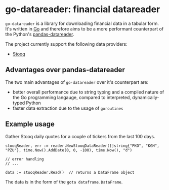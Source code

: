 # go-datareader: financial datareader

`go-datareader` is a library for downloading financial data in a tabular form. It's written in [Go](https://go.dev/) and therefore aims to be a more performant counterpart of the Python's [pandas-datareader](https://github.com/pydata/pandas-datareader).

The project currently support the following data providers:

- [Stooq](https://stooq.com)


## Advantages over pandas-datareader

The two main advantages of `go-datareader` over it's counterpart are:

- better overall performance due to string typing and a compiled nature of the Go programming langauge, compared to interpreted, dynamically-typed Python
- faster data extraction due to the usage of `goroutines`



## Example usage
Gather Stooq daily quotes for a couple of tickers from the last 100 days.

```
stooqReader, err := reader.NewStooqDataReader([]string{"PKO", "KGH", "PZU"}, time.Now().AddDate(0, 0, -100), time.Now(), "d")

// error handling
// ...

data := stooqReader.Read()  // returns a DataFrame object
```

The data is in the form of the `gota dataframe.DataFrame`. 
